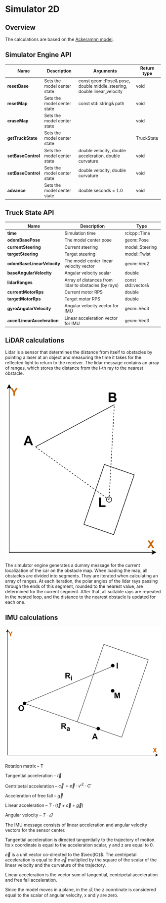 # Simulator 2D

## Overview
The calculations are based on the [Ackeramnn model](../../doc/ackermann_vehicle.md).

## Simulator Engine API

| Name | Description | Arguments | Return type |
| --- | --- | --- | --- |
| **resetBase** | Sets the model center state | const geom::Pose& pose, double middle_steering, double linear_velocity | void |
| **resetMap** | Sets the model center state | const std::string& path | void |
| **eraseMap** | Sets the model center state |  | void |
| **getTruckState** | Sets the model center state |  | TruckState |
| **setBaseControl** | Sets the model center state | double velocity, double acceleration, double curvature | void |
| **setBaseControl** | Sets the model center state | double velocity, double curvature | void |
| **advance** | Sets the model center state | double seconds = 1.0 | void |

## Truck State API

| Name | Description | Type |
| --- | --- | --- |
| **time** | Simulation time | rclcpp::Time |
| **odomBasePose** | The model center pose | geom::Pose |
| **currentSteering** | Current steering | model::Steering |
| **targetSteering** | Target steering | model::Twist |
| **odomBaseLinearVelocity** | The model center linear velocity vector | geom::Vec2 |
| **baseAngularVelocity** | Angular velocity scalar | double |
| **lidarRanges** | Array of distances from lidar to obstacles (by rays) | const std::vector<float>& |
| **currentMotorRps** | Current motor RPS | double |
| **targetMotorRps** | Target motor RPS | double |
| **gyroAngularVelocity** | Angular velocity vector for IMU | geom::Vec3 |
| **accelLinearAcceleration** | Linear acceleration vector for IMU | geom::Vec3 |


## LiDAR calculations

Lidar is a sensor that determines the distance from itself to obstacles by pointing a laser at an object and measuring the time it takes for the reflected light to return to the receiver. The lidar message contains an array of ranges, which stores the distance from the i-th ray to the nearest obstacle.

![This is an image](doc/svg/lidar.svg)

The simulator engine generates a dummy message for the current localization of the car on the obstacle map. When loading the map, all obstacles are divided into segments. They are iterated when calculating an array of ranges. At each iteration, the polar angles of the lidar rays passing through the ends of this segment, rounded to the nearest value, are determined for the current segment. After that, all suitable rays are repeated in the nested loop, and the distance to the nearest obstacle is updated for each one.


## IMU calculations

![This is an image](doc/svg/imu.svg)

Rotation matrix – T

Tangential acceleration – $\vec{t}$

Centripetal acceleration – $\vec{c} = \vec{e} \cdot ⱱ'^2 \cdot C'$

Acceleration of free fall – $\vec{g}$

Linear acceleration – $T \cdot (\vec{t} + \vec{c} + \vec{g})$

Angular velocity – $T \cdot \vec{𝜔}$

The IMU message consists of linear acceleration and angular velocity vectors for the sensor center.

Tangential acceleration is directed tangentially to the trajectory of motion. Its x coordinate is equal to the acceleration scalar, y and z are equal to 0.

$\vec{e}$ is a unit vector co-directed to the $\vec{IO}$. The centripetal acceleration is equal to the $\vec{e}$ multiplied by the square of the scalar of the linear velocity and the curvature of the trajectory.

Linear acceleration is the vector sum of tangential, centripetal acceleration and free fall acceleration.

Since the model moves in a plane, in the $\vec{𝜔}$, the z coordinate is considered equal to the scalar of angular velocity, x and y are zero.
